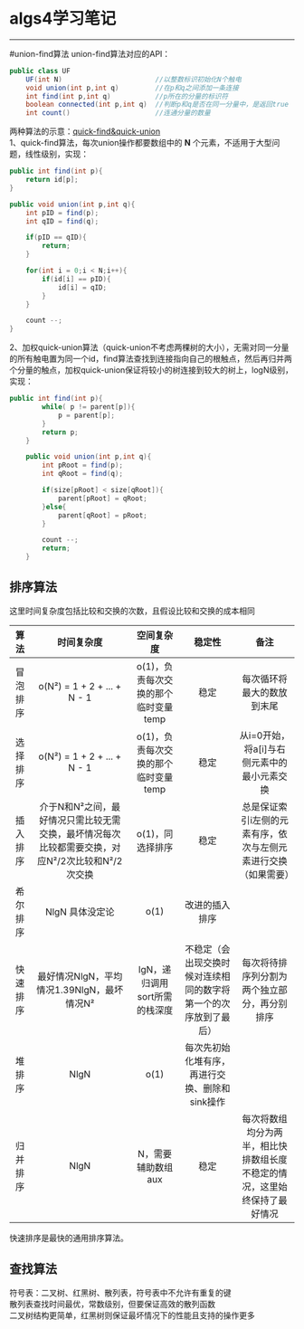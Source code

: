 # algs4学习笔记
---
#union-find算法
union-find算法对应的API：

```java
public class UF
	UF(int N) 						//以整数标识初始化N个触电
	void union(int p,int q)			//在p和q之间添加一条连接
	int find(int p,int q)			//p所在的分量的标识符
	boolean connected(int p,int q)	//判断p和q是否在同一分量中，是返回true
	int count()						//连通分量的数量
```
两种算法的示意：[quick-find&quick-union](https://algs4.cs.princeton.edu/15uf/)  
1、quick-find算法，每次union操作都要数组中的 **N** 个元素，不适用于大型问题，线性级别，实现：

```java
public int find(int p){
	return id[p];
}

public void union(int p,int q){
	int pID = find(p);
	int qID = find(q);

	if(pID == qID){
		return;
	}

	for(int i = 0;i < N;i++){
		if(id[i] == pID){
			id[i] = qID;	
		}
	}

	count --;
}
```

2、加权quick-union算法（quick-union不考虑两棵树的大小），无需对同一分量的所有触电置为同一个id，find算法查找到连接指向自己的根触点，然后再归并两个分量的触点，加权quick-union保证将较小的树连接到较大的树上，logN级别，实现：

```java
public int find(int p){
        while( p != parent[p]){
            p = parent[p];
        }
        return p;
    }

    public void union(int p,int q){
        int pRoot = find(p);
        int qRoot = find(q);

        if(size[pRoot] < size[qRoot]){
            parent[pRoot] = qRoot;
        }else{
            parent[qRoot] = pRoot;
        }

        count --;
        return;
    }
```
## 排序算法
这里时间复杂度包括比较和交换的次数，且假设比较和交换的成本相同

|算法 | 时间复杂度 |空间复杂度|稳定性|备注|
|:-----:|:------:|:-------:|:--:|:--:|
|冒泡排序|o(N²) = 1 + 2 + ... + N - 1|o(1)，负责每次交换的那个临时变量temp|稳定|每次循环将最大的数放到末尾|
|选择排序|o(N²) = 1 + 2 + ... + N - 1|o(1)，负责每次交换的那个临时变量temp|稳定|从i=0开始，将a[i]与右侧元素中的最小元素交换|
|插入排序|介于N和N²之间，最好情况只需比较无需交换，最坏情况每次比较都需要交换，对应N²/2次比较和N²/2次交换|o(1)，同选择排序|稳定|总是保证索引i左侧的元素有序，依次与左侧元素进行交换（如果需要）|
|希尔排序|NlgN 具体没定论|o(1)|改进的插入排序|
|快速排序|最好情况NlgN，平均情况1.39NlgN，最坏情况N²|lgN，递归调用sort所需的栈深度|不稳定（会出现交换时候对连续相同的数字将第一个的次序放到了最后）|每次将待排序列分割为两个独立部分，再分别排序|
|堆排序|NlgN|o(1)|每次先初始化堆有序，再进行交换、删除和sink操作|
|归并排序|NlgN|N，需要辅助数组aux|稳定|每次将数组均分为两半，相比快排数组长度不稳定的情况，这里始终保持了最好情况|

快速排序是最快的通用排序算法。

## 查找算法

符号表：二叉树、红黑树、散列表，符号表中不允许有重复的键  
散列表查找时间最优，常数级别，但要保证高效的散列函数  
二叉树结构更简单，红黑树则保证最坏情况下的性能且支持的操作更多
